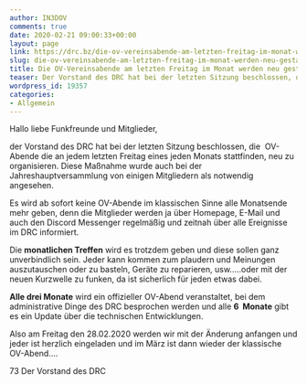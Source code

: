 ```yaml
---
author: IN3DOV
comments: true
date: 2020-02-21 09:00:33+00:00
layout: page
link: https://drc.bz/die-ov-vereinsabende-am-letzten-freitag-im-monat-werden-neu-gestaltet/
slug: die-ov-vereinsabende-am-letzten-freitag-im-monat-werden-neu-gestaltet
title: Die OV-Vereinsabende am letzten Freitag im Monat werden neu gestaltet.
teaser: Der Vorstand des DRC hat bei der letzten Sitzung beschlossen, die OV-Abende die an jedem letzten Freitag eines jeden Monats stattfinden, neu zu organisieren. Diese Maßnahme wurde auch bei der Jahreshauptversammlung von einigen Mitgliedern als notwendig angesehen.
wordpress_id: 19357
categories:
- Allgemein
---
```





Hallo liebe Funkfreunde und Mitglieder,  
  
der Vorstand des DRC hat bei der letzten Sitzung beschlossen, die  OV-Abende die an jedem letzten Freitag eines jeden Monats stattfinden, neu zu organisieren. Diese Maßnahme wurde auch bei der Jahreshauptversammlung von einigen Mitgliedern als notwendig angesehen.




Es wird ab sofort keine OV-Abende im klassischen Sinne alle Monatsende mehr geben, denn die Mitglieder werden ja über Homepage, E-Mail und auch den Discord Messenger regelmäßig und zeitnah über alle Ereignisse im DRC informiert.  
  
Die **monatlichen Treffen** wird es trotzdem geben und diese sollen ganz unverbindlich sein. Jeder kann kommen zum plaudern und Meinungen auszutauschen oder zu basteln, Geräte zu reparieren, usw.....oder mit der neuen Kurzwelle zu funken, da ist sicherlich für jeden etwas dabei.  
  
**Alle drei Monate** wird ein offizieller OV-Abend veranstaltet, bei dem administrative Dinge des DRC besprochen werden und alle **6  Monate** gibt es ein Update über die technischen Entwicklungen.  
  
Also am Freitag den 28.02.2020 werden wir mit der Änderung anfangen und jeder ist herzlich eingeladen und im März ist dann wieder der klassische OV-Abend....  
  
73 Der Vorstand des DRC



